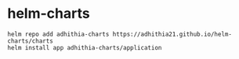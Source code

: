 # helm-charts
```
helm repo add adhithia-charts https://adhithia21.github.io/helm-charts/charts
helm install app adhithia-charts/application
```
